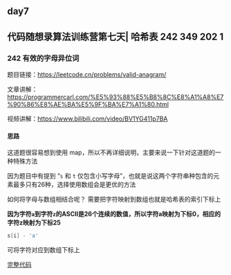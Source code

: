 ## day7

## 代码随想录算法训练营第七天| 哈希表 242 349 202 1

### 242 有效的字母异位词

题目链接：https://leetcode.cn/problems/valid-anagram/

文章讲解：https://programmercarl.com/%E5%93%88%E5%B8%8C%E8%A1%A8%E7%90%86%E8%AE%BA%E5%9F%BA%E7%A1%80.html

视频讲解：https://www.bilibili.com/video/BV1YG411p7BA

#### 思路
这道题很容易想到使用 map，所以不再详细说明，主要来说一下针对这道题的一种特殊方法

因为题目中有提到 “`s` 和 `t` 仅包含小写字母”，也就是说这两个字符串种包含的元素最多只有26种，选择使用数组会是更优的方法

如何将字母与数组相结合呢？ 需要把字符映射到数组也就是哈希表的索引下标上

**因为字符`a`到字符`z`的ASCII是26个连续的数值，所以字符a映射为下标0，相应的字符z映射为下标25**
```go
s[i] - 'a'
```
可将字符对应到数组下标上

[完整代码](https://github.com/hd2yao/leetcode/tree/master/training/day7/0242_vaild_anagram.go)
